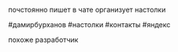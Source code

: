 почстоянно пишет в чате организует настолки 

  #дамирбурханов
  #настолки #контакты #яндекс 

похоже разработчик